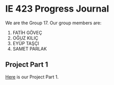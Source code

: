
# IE 423 Progress Journal

We are the Group 17. Our group members are:
1. FATİH GÖVEÇ
2. OĞUZ KILIÇ
3. EYÜP TAŞÇI
4. SAMET PARLAK


## Project Part 1
[Here](files./Quality_Control_Project1.html) is our Project Part 1.
